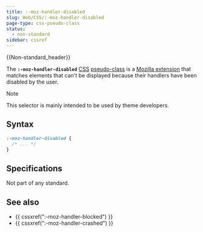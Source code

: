```yaml
---
title: :-moz-handler-disabled
slug: Web/CSS/:-moz-handler-disabled
page-type: css-pseudo-class
status:
  - non-standard
sidebar: cssref
---
```


{{Non-standard_header}}

The **`:-moz-handler-disabled`** [CSS](/en-US/docs/Web/CSS) [pseudo-class](/en-US/docs/Web/CSS/Reference/Selectors/Pseudo-classes) is a [Mozilla extension](/en-US/docs/Web/CSS/Reference/Mozilla_extensions) that matches elements that can't be displayed because their handlers have been disabled by the user.

> [!NOTE]
> This selector is mainly intended to be used by theme developers.

## Syntax

```css
:-moz-handler-disabled {
  /* ... */
}
```

## Specifications

Not part of any standard.

## See also

- {{ cssxref(":-moz-handler-blocked") }}
- {{ cssxref(":-moz-handler-crashed") }}
